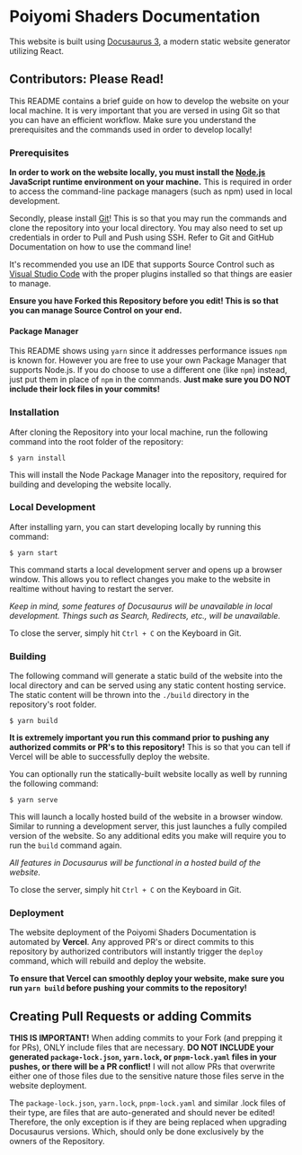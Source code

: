 # Poiyomi Shaders Documentation

This website is built using [Docusaurus 3](https://docusaurus.io/), a modern static website generator utilizing React.

## Contributors: Please Read!

This README contains a brief guide on how to develop the website on your local machine. It is very important that you are versed in using Git so that you can have an efficient workflow. Make sure you understand the prerequisites and the commands used in order to develop locally!

### Prerequisites

**In order to work on the website locally, you must install the [Node.js](https://nodejs.org/en) JavaScript runtime environment on your machine.** This is required in order to access the command-line package managers (such as npm) used in local development.

Secondly, please install [Git](https://git-scm.com/)! This is so that you may run the commands and clone the repository into your local directory. You may also need to set up credentials in order to Pull and Push using SSH. Refer to Git and GitHub Documentation on how to use the command line!

It's recommended you use an IDE that supports Source Control such as [Visual Studio Code](https://code.visualstudio.com/) with the proper plugins installed so that things are easier to manage.

**Ensure you have Forked this Repository before you edit! This is so that you can manage Source Control on your end.**

#### Package Manager

This README shows using `yarn` since it addresses performance issues `npm` is known for. However you are free to use your own Package Manager that supports Node.js. If you do choose to use a different one (like `npm`) instead, just put them in place of `npm` in the commands. **Just make sure you DO NOT include their lock files in your commits!**

### Installation

After cloning the Repository into your local machine, run the following command into the root folder of the repository:

```
$ yarn install
```

This will install the Node Package Manager into the repository, required for building and developing the website locally.

### Local Development

After installing yarn, you can start developing locally by running this command:

```
$ yarn start
```

This command starts a local development server and opens up a browser window. This allows you to reflect changes you make to the website in realtime without having to restart the server.

*Keep in mind, some features of Docusaurus will be unavailable in local development. Things such as Search, Redirects, etc., will be unavailable.*

To close the server, simply hit `Ctrl + C` on the Keyboard in Git.

### Building

The following command will generate a static build of the website into the local directory and can be served using any static content hosting service. The static content will be thrown into the `./build` directory in the repository's root folder.

```
$ yarn build
```

**It is extremely important you run this command prior to pushing any authorized commits or PR's to this repository!** This is so that you can tell if Vercel will be able to successfully deploy the website.

You can optionally run the statically-built website locally as well by running the following command:

```
$ yarn serve
```

This will launch a locally hosted build of the website in a browser window. Similar to running a development server, this just launches a fully compiled version of the website. So any additional edits you make will require you to run the `build` command again.

*All features in Docusaurus will be functional in a hosted build of the website.*

To close the server, simply hit `Ctrl + C` on the Keyboard in Git.

### Deployment

The website deployment of the Poiyomi Shaders Documentation is automated by **Vercel**. Any approved PR's or direct commits to this repository by authorized contributors will instantly trigger the `deploy` command, which will rebuild and deploy the website.

**To ensure that Vercel can smoothly deploy your website, make sure you run `yarn build` before pushing your commits to the repository!**

## Creating Pull Requests or adding Commits

**THIS IS IMPORTANT!** When adding commits to your Fork (and prepping it for PRs), ONLY include files that are necessary. **DO NOT INCLUDE your generated `package-lock.json`, `yarn.lock`, or `pnpm-lock.yaml` files in your pushes, or there will be a PR conflict!** I will not allow PRs that overwrite either one of those files due to the sensitive nature those files serve in the website deployment.

The `package-lock.json`, `yarn.lock`, `pnpm-lock.yaml` and similar .lock files of their type, are files that are auto-generated and should never be edited! Therefore, the only exception is if they are being replaced when upgrading Docusaurus versions. Which, should only be done exclusively by the owners of the Repository.